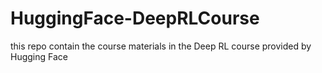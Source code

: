 # HuggingFace-DeepRLCourse
this repo contain the course materials in the Deep RL course provided by Hugging Face
